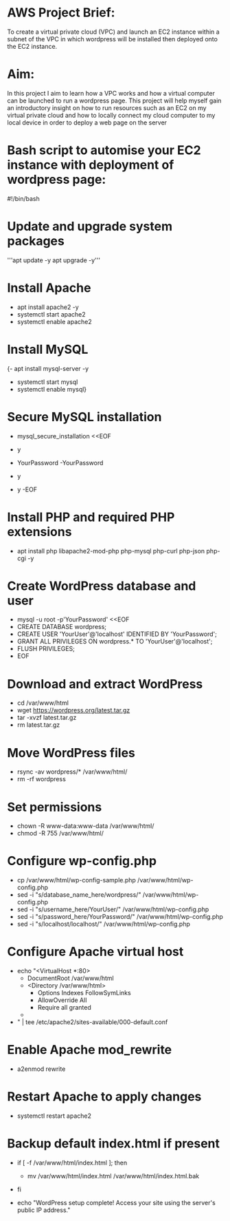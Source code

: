 # AWS Project Brief:

To create a virtual private cloud (VPC) and launch an EC2 instance within a subnet of the VPC in which wordpress will be installed then deployed onto the EC2 instance.

# Aim:

In this project I aim to learn how a VPC works and how a virtual computer can be launched to run a wordpress page. This project will help myself gain an introductory insight on how to run resources such as an EC2 on my virtual private cloud and how to locally connect my cloud computer to my local device in order to deploy a web page on the server

# Bash script to automise your EC2 instance with deployment of wordpress page:

#!/bin/bash

# Update and upgrade system packages
'''apt update -y
apt upgrade -y'''

# Install Apache
- apt install apache2 -y
- systemctl start apache2
- systemctl enable apache2

# Install MySQL
{- apt install mysql-server -y
- systemctl start mysql
- systemctl enable mysql}

# Secure MySQL installation
- mysql_secure_installation <<EOF

- y
- YourPassword
-YourPassword
- y
- y
-EOF

# Install PHP and required PHP extensions
- apt install php libapache2-mod-php php-mysql php-curl php-json php-cgi -y

# Create WordPress database and user
- mysql -u root -p'YourPassword' <<EOF
- CREATE DATABASE wordpress;
- CREATE USER 'YourUser'@'localhost' IDENTIFIED BY 'YourPassword';
- GRANT ALL PRIVILEGES ON wordpress.* TO 'YourUser'@'localhost';
- FLUSH PRIVILEGES;
- EOF

# Download and extract WordPress
- cd /var/www/html
- wget https://wordpress.org/latest.tar.gz
- tar -xvzf latest.tar.gz
- rm latest.tar.gz

# Move WordPress files
- rsync -av wordpress/* /var/www/html/
- rm -rf wordpress

# Set permissions
- chown -R www-data:www-data /var/www/html/
- chmod -R 755 /var/www/html/

# Configure wp-config.php
- cp /var/www/html/wp-config-sample.php /var/www/html/wp-config.php
- sed -i "s/database_name_here/wordpress/" /var/www/html/wp-config.php
- sed -i "s/username_here/YourUser/" /var/www/html/wp-config.php
- sed -i "s/password_here/YourPassword/" /var/www/html/wp-config.php
- sed -i "s/localhost/localhost/" /var/www/html/wp-config.php

# Configure Apache virtual host
- echo "<VirtualHost *:80>
    - DocumentRoot /var/www/html
    - <Directory /var/www/html>
        - Options Indexes FollowSymLinks
        - AllowOverride All
        - Require all granted
    - </Directory>
- </VirtualHost>" | tee /etc/apache2/sites-available/000-default.conf

# Enable Apache mod_rewrite
- a2enmod rewrite

# Restart Apache to apply changes
- systemctl restart apache2

# Backup default index.html if present
- if [ -f /var/www/html/index.html ]; then
    - mv /var/www/html/index.html /var/www/html/index.html.bak
- fi

- echo "WordPress setup complete! Access your site using the server's public IP address."
